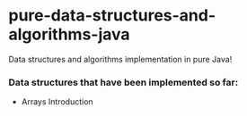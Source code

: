 # pure-data-structures-and-algorithms-java
Data structures and algorithms implementation in pure Java!

### Data structures that have been implemented so far:
- Arrays Introduction

